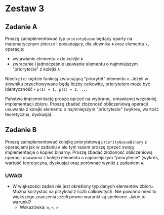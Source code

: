 # Zestaw 3

## Zadanie A

Proszę zaimplementować typ `priorotyQueue` będący oparty na matematycznym zbiorze i posiadający, dla słownika `A` oraz elementu `x`, operacje:

- wstawianie elementu `x` do kolejki `A`
- zwracanie i jednocześnie usuwanie elementu o najmniejszym "priorytecie" z kolejki `A`

Niech `p(x)` będzie funkcją zwracającą "priorytet" elementu `x`. Jeżeli w słowniku przechowywane będą liczby całkowite, priorytetem może być identyczność - `p(1) = 1, p(2) = 2, ...`

Państwa implementację proszę oprzeć na wybranej, omawianej wcześniej, implementacji zbioru. Proszę zbadać złożoność obliczeniową operacji usuwania z kolejki elementu o najmniejszym "priorytecie" (wykres, wartość teoretyczna, dyskusja).

## Zadanie B

Proszę zaimplementować kolejkę priorytetową `priorityQueueBinary` z operacjami jak w zadaniu `A` ale tym razem proszę oprzeć swoją implementacje o kopiec binarny. Proszę zbadać złożoność obliczeniową operacji usuwania z kolejki elementu o najmniejszym "priorytecie" (wykres, wartość teoretyczna, dyskusja) oraz porównać wyniki z zadaniem `A`.

### UWAGI

- W większości zadań nie jest określony typ danych elementów zbioru. Można korzystać na przykład z liczb całkowitych. Nie powinno mieć to większego znaczenia jeżeli pewne warunki są spełnione. Jakie to warunki?
  - Wskazówka: `≡`, `<`, `>`
